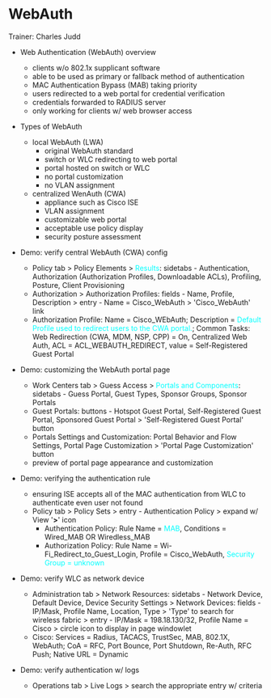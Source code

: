 # WebAuth

Trainer: Charles Judd


- Web Authentication (WebAuth) overview
  - clients w/o 802.1x supplicant software
  - able to be used as primary or fallback method of authentication
  - MAC Authentication Bypass (MAB) taking priority
  - users redirected to a web portal for credential verification
  - credentials forwarded to RADIUS server
  - only working for clients w/ web browser access


- Types of WebAuth
  - local WebAuth (LWA)
    - original WebAuth standard
    - switch or WLC redirecting to web portal
    - portal hosted on switch or WLC
    - no portal customization
    - no VLAN assignment
  - centralized WenAuth (CWA)
    - appliance such as Cisco ISE
    - VLAN assignment
    - customizable web portal
    - acceptable use policy display
    - security posture assessment


- Demo: verify central WebAuth (CWA) config
  - Policy tab > Policy Elements > <span style="color: cyan;">Results</span>: sidetabs - Authentication, Authorization (Authorization Profiles, Downloadable ACLs), Profiling, Posture, Client Provisioning
  - Authorization > Authorization Profiles: fields - Name, Profile, Description > entry - Name = Cisco_WebAuth > 'Cisco_WebAuth' link
  - Authorization Profile: Name = Cisco_WEbAuth; Description = <span style="color: cyan;">Default Profile used to redirect users to the CWA portal.</span>; Common Tasks: Web Redirection (CWA, MDM, NSP, CPP) = On, Centralized Web Auth, ACL = ACL_WEBAUTH_REDIRECT, value = Self-Registered Guest Portal


- Demo: customizing the WebAuth portal page
  - Work Centers tab > Guess Access > <span style="color: cyan;">Portals and Components</span>: sidetabs - Guess Portal, Guest Types, Sponsor Groups, Sponsor Portals
  - Guest Portals: buttons - Hotspot Guest Portal, Self-Registered Guest Portal, Sponsored Guest Portal > 'Self-Registered Guest Portal' button
  - Portals Settings and Customization: Portal Behavior and Flow Settings, Portal Page Customization > 'Portal Page Customization' button
  - preview of portal page appearance and customization


- Demo: verifying the authentication rule
  - ensuring ISE accepts all of the MAC authentication from WLC to authenticate even user not found
  - Policy tab > Policy Sets > entry - Authentication Policy > expand w/ View '**>**' icon
    - Authentication Policy: Rule Name = <span style="color: cyan;">MAB</span>, Conditions = Wired_MAB OR Wiredless_MAB
    - Authorization Policy: Rule Name = Wi-Fi_Redirect_to_Guest_Login, Profile = Cisco_WebAuth, <span style="color: cyan;">Security Group = unknown</span>


- Demo: verify WLC as network device
  - Administration tab > Network Resources: sidetabs - Network Device, Default Device, Device Security Settings > Network Devices: fields - IP/Mask, Profile Name, Location, Type > 'Type' to search for wireless fabric > entry - IP/Mask = 198.18.130/32, Profile Name = Cisco > circle icon to display in page windowlet
  - Cisco: Services = Radius, TACACS, TrustSec, MAB, 802.1X, WebAuth; CoA = RFC, Port Bounce, Port Shutdown, Re-Auth, RFC Push; Native URL = Dynamic


- Demo: verify authentication w/ logs
  - Operations tab > Live Logs > search the appropriate entry w/ criteria




